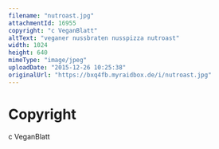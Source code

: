 ```yaml
---
filename: "nutroast.jpg"
attachmentId: 16955
copyright: "c VeganBlatt"
altText: "veganer nussbraten nusspizza nutroast"
width: 1024
height: 640
mimeType: "image/jpeg"
uploadDate: "2015-12-26 10:25:38"
originalUrl: "https://bxq4fb.myraidbox.de/i/nutroast.jpg"
---
```


# Copyright

c VeganBlatt
